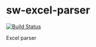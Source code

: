 # sw-excel-parser
[![Build Status](https://travis-ci.org/telminov/sw-excel-parser.svg?branch=master)](https://travis-ci.org/telminov/sw-excel-parser)

Excel parser
